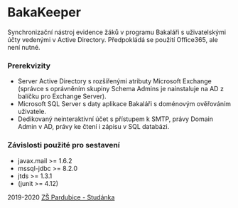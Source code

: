 # BakaKeeper
Synchronizační nástroj evidence žáků v programu Bakaláři
s uživatelskými účty vedenými v Active Directory. Předpokládá
se použití Office365, ale není nutné.

### Prerekvizity
* Server Active Directory s rozšířenými atributy
Microsoft Exchange (správce s oprávněním skupiny Schema
Admins je nainstaluje na AD z balíčku pro Exchange Server).
* Microsoft SQL Server s daty aplikace Bakaláři
s doménovým ověřováním uživatele.
* Dedikovaný neinteraktivní účet s přístupem k SMTP,
právy Domain Admin v AD, právy ke čtení i zápisu v SQL databázi.

### Závislosti použité pro sestavení
* javax.mail >= 1.6.2
* mssql-jdbc >= 8.2.0
* jtds >= 1.3.1
* (junit >= 4.12)

2019-2020 [ZŠ Pardubice - Studánka](https://www.zs-studanka.cz/)
